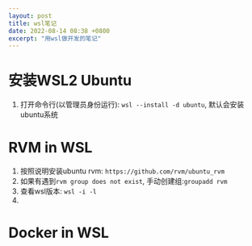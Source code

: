 ```yaml
---
layout: post
title: wsl笔记
date: 2022-08-14 08:38 +0800
excerpt: "用wsl做开发的笔记"
---
```


# 安装WSL2 Ubuntu
1. 打开命令行(以管理员身份运行): `wsl --install -d ubuntu`, 默认会安装 ubuntu系统
   

# RVM in WSL
1. 按照说明安装ubuntu rvm: `https://github.com/rvm/ubuntu_rvm`
2. 如果有遇到`rvm group does not exist`, 手动创建组:`groupadd rvm`
3. 查看wsl版本: `wsl -i -l`
4. 

# Docker in WSL
